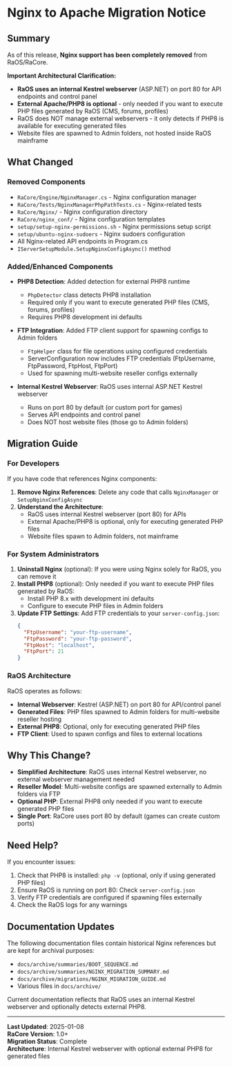 # Nginx to Apache Migration Notice

## Summary

As of this release, **Nginx support has been completely removed** from RaOS/RaCore. 

**Important Architectural Clarification:**
- **RaOS uses an internal Kestrel webserver** (ASP.NET) on port 80 for API endpoints and control panel
- **External Apache/PHP8 is optional** - only needed if you want to execute PHP files generated by RaOS (CMS, forums, profiles)
- RaOS does NOT manage external webservers - it only detects if PHP8 is available for executing generated files
- Website files are spawned to Admin folders, not hosted inside RaOS mainframe

## What Changed

### Removed Components
- `RaCore/Engine/NginxManager.cs` - Nginx configuration manager
- `RaCore/Tests/NginxManagerPhpPathTests.cs` - Nginx-related tests
- `RaCore/Nginx/` - Nginx configuration directory
- `RaCore/nginx_conf/` - Nginx configuration templates
- `setup/setup-nginx-permissions.sh` - Nginx permissions setup script
- `setup/ubuntu-nginx-sudoers` - Nginx sudoers configuration
- All Nginx-related API endpoints in Program.cs
- `IServerSetupModule.SetupNginxConfigAsync()` method

### Added/Enhanced Components
- **PHP8 Detection**: Added detection for external PHP8 runtime
  - `PhpDetector` class detects PHP8 installation
  - Required only if you want to execute generated PHP files (CMS, forums, profiles)
  - Requires PHP8 development ini defaults
  
- **FTP Integration**: Added FTP client support for spawning configs to Admin folders
  - `FtpHelper` class for file operations using configured credentials
  - ServerConfiguration now includes FTP credentials (FtpUsername, FtpPassword, FtpHost, FtpPort)
  - Used for spawning multi-website reseller configs externally

- **Internal Kestrel Webserver**: RaOS uses internal ASP.NET Kestrel webserver
  - Runs on port 80 by default (or custom port for games)
  - Serves API endpoints and control panel
  - Does NOT host website files (those go to Admin folders)

## Migration Guide

### For Developers

If you have code that references Nginx components:

1. **Remove Nginx References**: Delete any code that calls `NginxManager` or `SetupNginxConfigAsync`
2. **Understand the Architecture**: 
   - RaOS uses internal Kestrel webserver (port 80) for APIs
   - External Apache/PHP8 is optional, only for executing generated PHP files
   - Website files spawn to Admin folders, not mainframe

### For System Administrators

1. **Uninstall Nginx** (optional): If you were using Nginx solely for RaOS, you can remove it
2. **Install PHP8** (optional): Only needed if you want to execute PHP files generated by RaOS:
   - Install PHP 8.x with development ini defaults
   - Configure to execute PHP files in Admin folders
3. **Update FTP Settings**: Add FTP credentials to your `server-config.json`:
   ```json
   {
     "FtpUsername": "your-ftp-username",
     "FtpPassword": "your-ftp-password",
     "FtpHost": "localhost",
     "FtpPort": 21
   }
   ```

### RaOS Architecture

RaOS operates as follows:
- **Internal Webserver**: Kestrel (ASP.NET) on port 80 for API/control panel
- **Generated Files**: PHP files spawned to Admin folders for multi-website reseller hosting
- **External PHP8**: Optional, only for executing generated PHP files
- **FTP Client**: Used to spawn configs and files to external locations

## Why This Change?

- **Simplified Architecture**: RaOS uses internal Kestrel webserver, no external webserver management needed
- **Reseller Model**: Multi-website configs are spawned externally to Admin folders via FTP
- **Optional PHP**: External PHP8 only needed if you want to execute generated PHP files
- **Single Port**: RaCore uses port 80 by default (games can create custom ports)

## Need Help?

If you encounter issues:

1. Check that PHP8 is installed: `php -v` (optional, only if using generated PHP files)
2. Ensure RaOS is running on port 80: Check `server-config.json`
3. Verify FTP credentials are configured if spawning files externally
4. Check the RaOS logs for any warnings

## Documentation Updates

The following documentation files contain historical Nginx references but are kept for archival purposes:

- `docs/archive/summaries/BOOT_SEQUENCE.md`
- `docs/archive/summaries/NGINX_MIGRATION_SUMMARY.md`
- `docs/archive/migrations/NGINX_MIGRATION_GUIDE.md`
- Various files in `docs/archive/`

Current documentation reflects that RaOS uses an internal Kestrel webserver and optionally detects external PHP8.

---

**Last Updated**: 2025-01-08  
**RaCore Version**: 1.0+  
**Migration Status**: Complete  
**Architecture**: Internal Kestrel webserver with optional external PHP8 for generated files
